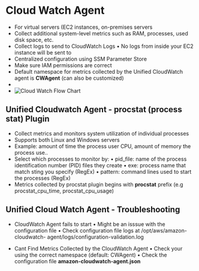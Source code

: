 # Cloud Watch Agent

- For virtual servers (EC2 instances, on-premises servers
- Collect additional system-level metrics such as RAM, processes, used disk space, etc.
- Collect logs to send to CloudWatch Logs
  • No logs from inside your EC2 instance will be sent to
- Centralized configuration using SSM Parameter Store
- Make sure IAM permissions are correct
- Default namespace for metrics collected by the Unified CloudWatch agent is **CWAgent** (can also be customized)
-
- ![Cloud Watch Flow Chart](https://github.com/JordanSennett/AWS-Security-Specialty/assets/15804669/5cc08fe2-2d6f-4d97-8818-2b31f141f93a)

## Unified Cloudwatch Agent - procstat (process stat) Plugin

- Collect metrics and monitors system utilization of individual processes
- Supports both Linux and Windows servers
- Example: amount of time the process user CPU, amount of memory the process use..
- Select which processes to monitor by:
  • pid_file: name of the process identification number (PID) files they create
  • exe: process name that match sting you specify (RegEx)
  • pattern: command lines used to start the processes (RegEx)
- Metrics collected by procstat plugin begins with **procstat** prefix (e.g procstat_cpu_time, procstat_cpu_usage)

## Unified Cloud Watch Agent - Troubleshooting

- CloudWatch Agent fails to start
  • Might be an isssue with the configuration file
  • Check configuration file logs at /opt/aws/amazon-cloudwatch- agent/logs/configuration-validation.log

- Cant Find Metrics Collected by the CloudWatch Agent
  • Check your using the correct namespace (default: CWAgent)
  • Check the configuration file **amazon-cloudwatch-agent.json**
